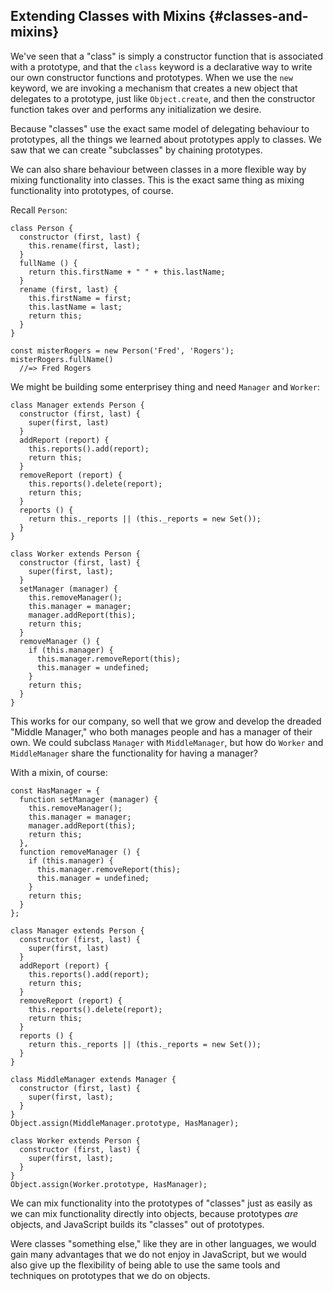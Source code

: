 ## Extending Classes with Mixins {#classes-and-mixins}

We've seen that a "class" is simply a constructor function that is associated with a prototype, and that the `class` keyword is a declarative way to write our own constructor functions and prototypes. When we use the `new` keyword, we are invoking a mechanism that creates a new object that delegates to a prototype, just like `Object.create`, and then the constructor function takes over and performs any initialization we desire.

Because "classes" use the exact same model of delegating behaviour to prototypes, all the things we learned about prototypes apply to classes. We saw that we can create "subclasses" by chaining prototypes.

We can also share behaviour between classes in a more flexible way by mixing functionality into classes. This is the exact same thing as mixing functionality into prototypes, of course.

Recall `Person`:

    class Person {
      constructor (first, last) {
        this.rename(first, last);
      }
      fullName () {
        return this.firstName + " " + this.lastName;
      }
      rename (first, last) {
        this.firstName = first;
        this.lastName = last;
        return this;
      }
    }

    const misterRogers = new Person('Fred', 'Rogers');
    misterRogers.fullName()
      //=> Fred Rogers

We might be building some enterprisey thing and need `Manager` and `Worker`:

    class Manager extends Person {
      constructor (first, last) {
        super(first, last)
      }
      addReport (report) {
        this.reports().add(report);
        return this;
      }
      removeReport (report) {
        this.reports().delete(report);
        return this;
      }
      reports () {
        return this._reports || (this._reports = new Set());
      }
    }

    class Worker extends Person {
      constructor (first, last) {
        super(first, last);
      }
      setManager (manager) {
        this.removeManager();
        this.manager = manager;
        manager.addReport(this);
        return this;
      }
      removeManager () {
        if (this.manager) {
          this.manager.removeReport(this);
          this.manager = undefined;
        }
        return this;
      }
    }

This works for our company, so well that we grow and develop the dreaded "Middle Manager," who both manages people and has a manager of their own. We could subclass `Manager` with `MiddleManager`, but how do `Worker` and `MiddleManager` share the functionality for having a manager?

With a mixin, of course:

    const HasManager = {
      function setManager (manager) {
        this.removeManager();
        this.manager = manager;
        manager.addReport(this);
        return this;
      },
      function removeManager () {
        if (this.manager) {
          this.manager.removeReport(this);
          this.manager = undefined;
        }
        return this;
      }
    };
    
    class Manager extends Person {
      constructor (first, last) {
        super(first, last)
      }
      addReport (report) {
        this.reports().add(report);
        return this;
      }
      removeReport (report) {
        this.reports().delete(report);
        return this;
      }
      reports () {
        return this._reports || (this._reports = new Set());
      }
    }
    
    class MiddleManager extends Manager {
      constructor (first, last) {
        super(first, last);
      }
    }
    Object.assign(MiddleManager.prototype, HasManager);
    
    class Worker extends Person {
      constructor (first, last) {
        super(first, last);
      }
    }
    Object.assign(Worker.prototype, HasManager);
    
We can mix functionality into the prototypes of "classes" just as easily as we can mix functionality directly into objects, because prototypes *are* objects, and JavaScript builds its "classes" out of prototypes.

Were classes "something else," like they are in other languages, we would gain many advantages that we do not enjoy in JavaScript, but we would also give up the flexibility of being able to use the same tools and techniques on prototypes that we do on objects.
